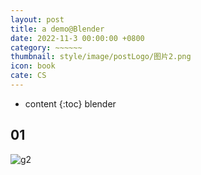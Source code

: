 ```yaml
---
layout: post
title: a demo@Blender
date: 2022-11-3 00:00:00 +0800
category: ~~~~~~
thumbnail: style/image/postLogo/图片2.png
icon: book
cate: CS
---
```



* content
{:toc}
blender



## 01

![g2](style/image/ALL_MY_MD_2/g2.gif)


